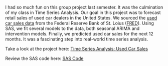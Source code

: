 
I had so much fun on this group project last semester. It was the
culmination of my class in Time Series Analysis. Our goal in this
project was to forecast retail sales of used car dealers in the United
States. We sourced the [used car sales
data](http://fred.stlouisfed.org/series/MRTSSM44112USN) from the Federal
Reserve Bank of St. Loius ([FRED](https://fred.stlouisfed.org)). Using
SAS, we fit several models to the data, both seasonal ARIMA and
intervention models. Finally, we predicted used car sales for the next
12 months. It was a fascinating step into real-world time series
analysis.

Take a look at the project here: [Time Series Analysis: Used Car
Sales](https://github.com/not-that-john-williams/used-car-sales/blob/3288748cc62e392cd81a6e9f7f38d557e8523cce/Used_Car_Sales_Report.pdf)

Review the SAS code here: [SAS
Code](https://github.com/not-that-john-williams/used-car-sales/blob/3288748cc62e392cd81a6e9f7f38d557e8523cce/used_car_sales.sas)
